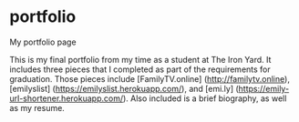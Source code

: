 # portfolio
My portfolio page

This is my final portfolio from my time as a student at The Iron Yard.  It includes three pieces that I completed as part of the requirements for graduation.  Those pieces include [FamilyTV.online] (http://familytv.online), [emilyslist] (https://emilyslist.herokuapp.com/), and [emi.ly] (https://emily-url-shortener.herokuapp.com/).  Also included is a brief biography, as well as my resume.  
